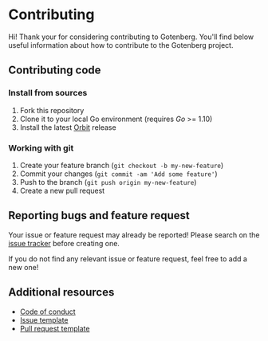 # Contributing

Hi! Thank your for considering contributing to Gotenberg. You'll
find below useful information about how to contribute to the Gotenberg project.

## Contributing code

### Install from sources

1. Fork this repository
2. Clone it to your local Go environment (requires *Go* >= 1.10)
3. Install the latest [Orbit](https://github.com/gulien/orbit) release

### Working with git

1. Create your feature branch (`git checkout -b my-new-feature`)
2. Commit your changes (`git commit -am 'Add some feature'`)
3. Push to the branch (`git push origin my-new-feature`)
4. Create a new pull request

## Reporting bugs and feature request

Your issue or feature request may already be reported!
Please search on the [issue tracker](../../../issues) before creating one.

If you do not find any relevant issue or feature request, feel free to
add a new one!

## Additional resources

* [Code of conduct](CODE_OF_CONDUCT.md)
* [Issue template](ISSUE_TEMPLATE.md)
* [Pull request template](PULL_REQUEST_TEMPLATE.md)